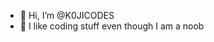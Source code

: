 - 👋 Hi, I’m @K0JICODES
- 👀 I like coding stuff even though I am a noob

<!---
K0JICODES/K0JICODES is a ✨ special ✨ repository because its `README.md` (this file) appears on your GitHub profile.
You can click the Preview link to take a look at your changes.
--->
